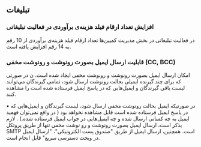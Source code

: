 ## تبلیغات

### افزایش تعداد ارقام فیلد هزینه‌ی برآوردی در فعالیت تبلیغاتی 

در فعالیت تبلیغاتی در بخش مدیریت کمپین‌ها تعداد ارقام فیلد هزینه‌‌ی برآوردی  از 10 رقم به 14 رقم افزایش یافته است.


### قابلیت ارسال ایمیل بصورت رونوشت و رونوشت مخفی (CC, BCC) 

امکان ارسال ایمیل بصورت رونوشت و رونوشت مخفی ایجاد شده است.
ن	در صورتی که برای چند گیرنده ایمیلی بحالت رونوشت ارسال شود، تمامی گیرندگان می‌توانند لیست باقی گیرندگان و ایمیل‌هایی که در پاسخ ایمیل فرستاده شده است را مشاهده کنند.

•	در صورتیکه ایمیل بحالت رونوشت مخفی ارسال شود، لیست گیرندگان و ایمیل‌هایی که در پاسخ ایمیل فرستاده شده است قابل مشاهده نخواهد بود ( در واقع نمی‌توان فهمید ایمیل به چه کسانی ارسال شده و چه ایمیل‌هایی در جواب ایمیل فرستاده شده.) . لازم بذکر است، ارسال ایمیل بصورت رونوشت و رو نوشت مخفی تنها از طریق پروتکل SMTP است. همچنین، ارسال ایمیل از طریق "صندوق پست الکترونیکی"، "ارسال ایمیل در ویجت دسترسی سریع" قابل انجام است.
